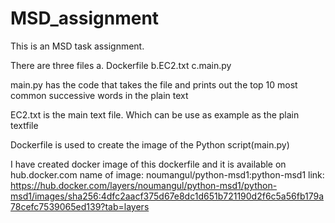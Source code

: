 # MSD_assignment

This is an MSD task assignment.

There are three files
 a. Dockerfile
 b.EC2.txt
 c.main.py

main.py has the code that takes the file and prints out the top 10 most common successive words in the plain text

EC2.txt is the main text file. Which can be use as example as the plain textfile

Dockerfile is used to create the image of the Python script(main.py)

I have created docker image of this dockerfile and it is available on hub.docker.com
name of image: noumangul/python-msd1:python-msd1
link: https://hub.docker.com/layers/noumangul/python-msd1/python-msd1/images/sha256:4dfc2aacf375d67e8dc1d651b721190d2f6c5a56fb179a78cefc7539065ed139?tab=layers
